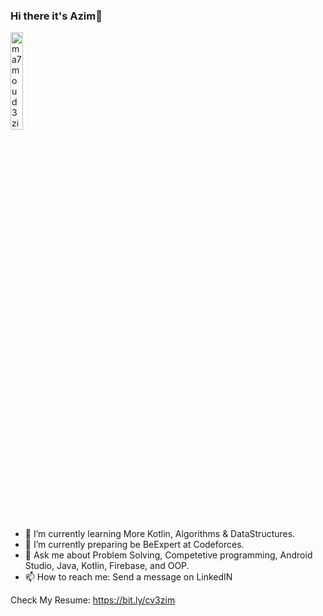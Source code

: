 ### Hi there it's Azim👋 

<img src="https://komarev.com/ghpvc/?username=ma7moud3zim&label=Profile%20views&color=A325E2&labelColor=FFFFFF&style=for-the-badge" alt="ma7moud3zim" width=20%/>
<!--
**ma7moud3zim/ma7moud3zim** is a ✨ _special_ ✨ repository because its `README.md` (this file) appears on your GitHub profile.
-->

- 🌱 I’m currently learning More Kotlin, Algorithms & DataStructures.
- 🌱 I’m currently preparing be BeExpert at Codeforces. 
- 💬 Ask me about Problem Solving, Competetive programming, Android Studio, Java, Kotlin, Firebase, and OOP.
- 📫 How to reach me: Send a message on LinkedIN

Check My Resume: https://bit.ly/cv3zim


